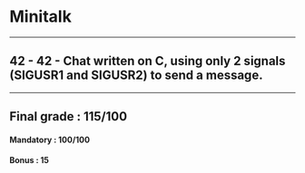 # Minitalk
---------------------------------------------------
## 42 - 42 - Chat written on C, using only 2 signals (SIGUSR1 and SIGUSR2) to send a message.
---------------------------------------------------

## Final grade : 115/100

#### Mandatory : 100/100
#### Bonus : 15
